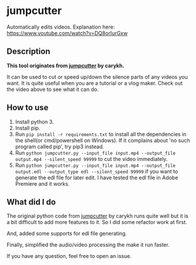 # jumpcutter

Automatically edits videos. Explanation here: https://www.youtube.com/watch?v=DQ8orIurGxw

## Description

**This tool originates from [jumpcutter](https://github.com/carykh/jumpcutter) by carykh.** 

It can be used to cut or speed up/down the silence parts of any videos you want. It is quite useful when you are a tutorial or a vlog maker. Check out the video above to see what it can do.

## How to use

1. Install python 3.
2. Install pip.
3. Run `pip install -r requirements.txt` to install all the dependencies in the shell(or cmd/powershell on Windows). If it complains about 'no such program called pip', try pip3 instead.
4. Run `python jumpcutter.py --input_file input.mp4 --output_file output.mp4 --silent_speed 99999` to cut the video immediately. 
5. Run `python jumpcutter.py --input_file input.mp4 --output_file output.edl --output_type edl --silent_speed 99999` if you want to generate the edl file for later edit. I have tested the edl file in Adobe Premiere and it works.

## What did I do

The original python code from [jumpcutter](https://github.com/carykh/jumpcutter) by carykh runs quite well but it is a bit difficult to add more features to it. So I did some refactor work at first. 

And, added some supports for edl file generating.

Finally, simplified the audio/video processing the make it run faster. 

If you have any question, feel free to open an issue.